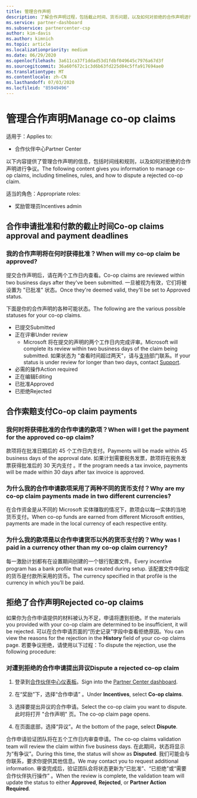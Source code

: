 ```yaml
---
title: 管理合作声明
description: 了解合作声明过程，包括截止时间、货币问题，以及如何对拒绝的合作声明进行争议。
ms.service: partner-dashboard
ms.subservice: partnercenter-csp
author: kim-davis
ms.author: kimnich
ms.topic: article
ms.localizationpriority: medium
ms.date: 06/29/2020
ms.openlocfilehash: 3a611ca37f1ddad53d1fdbf049645c7976a67d3f
ms.sourcegitcommit: 36a60f672c1c3d6b63fd225d04c5ffa917694ae0
ms.translationtype: MT
ms.contentlocale: zh-CN
ms.lasthandoff: 07/03/2020
ms.locfileid: "85949496"
---
```

# <a name="manage-co-op-claims"></a><span data-ttu-id="1e330-103">管理合作声明</span><span class="sxs-lookup"><span data-stu-id="1e330-103">Manage co-op claims</span></span>

<span data-ttu-id="1e330-104">适用于：</span><span class="sxs-lookup"><span data-stu-id="1e330-104">Applies to:</span></span>

- <span data-ttu-id="1e330-105">合作伙伴中心</span><span class="sxs-lookup"><span data-stu-id="1e330-105">Partner Center</span></span>

<span data-ttu-id="1e330-106">以下内容提供了管理合作声明的信息，包括时间线和规则，以及如何对拒绝的合作声明进行争议。</span><span class="sxs-lookup"><span data-stu-id="1e330-106">The following content gives you information to manage co-op claims, including timelines, rules, and how to dispute a rejected co-op claim.</span></span>

<span data-ttu-id="1e330-107">适当的角色：</span><span class="sxs-lookup"><span data-stu-id="1e330-107">Appropriate roles:</span></span>

- <span data-ttu-id="1e330-108">奖励管理员</span><span class="sxs-lookup"><span data-stu-id="1e330-108">Incentives admin</span></span>

## <a name="co-op-claims-approval-and-payment-deadlines"></a><span data-ttu-id="1e330-109">合作申请批准和付款的截止时间</span><span class="sxs-lookup"><span data-stu-id="1e330-109">Co-op claims approval and payment deadlines</span></span>

### <a name="when-will-my-co-op-claim-be-approved"></a><span data-ttu-id="1e330-110">我的合作声明将在何时获得批准？</span><span class="sxs-lookup"><span data-stu-id="1e330-110">When will my co-op claim be approved?</span></span>

<span data-ttu-id="1e330-111">提交合作声明后，请在两个工作日内查看。</span><span class="sxs-lookup"><span data-stu-id="1e330-111">Co-op claims are reviewed within two business days after they've been submitted.</span></span> <span data-ttu-id="1e330-112">一旦被视为有效，它们将被设置为 "已批准" 状态。</span><span class="sxs-lookup"><span data-stu-id="1e330-112">Once they're deemed valid, they'll be set to Approved status.</span></span>  

<span data-ttu-id="1e330-113">下面是你的合作声明的各种可能状态。</span><span class="sxs-lookup"><span data-stu-id="1e330-113">The following are the various possible statuses for your co-op claims.</span></span>

- <span data-ttu-id="1e330-114">已提交</span><span class="sxs-lookup"><span data-stu-id="1e330-114">Submitted</span></span>
- <span data-ttu-id="1e330-115">正在评审</span><span class="sxs-lookup"><span data-stu-id="1e330-115">Under review</span></span>
  - <span data-ttu-id="1e330-116">Microsoft 将在提交的声明的两个工作日内完成评审。</span><span class="sxs-lookup"><span data-stu-id="1e330-116">Microsoft will complete its review within two business days of the claim being submitted.</span></span> <span data-ttu-id="1e330-117">如果状态为 "查看时间超过两天"，请与[支持](https://partner.microsoft.com/dashboard/support/incentives/servicerequests?category=incentives)部门联系。</span><span class="sxs-lookup"><span data-stu-id="1e330-117">If your status is under review for longer than two days, contact [Support](https://partner.microsoft.com/dashboard/support/incentives/servicerequests?category=incentives).</span></span>
- <span data-ttu-id="1e330-118">必需的操作</span><span class="sxs-lookup"><span data-stu-id="1e330-118">Action required</span></span>
- <span data-ttu-id="1e330-119">正在编辑</span><span class="sxs-lookup"><span data-stu-id="1e330-119">Editing</span></span>
- <span data-ttu-id="1e330-120">已批准</span><span class="sxs-lookup"><span data-stu-id="1e330-120">Approved</span></span>
- <span data-ttu-id="1e330-121">已拒绝</span><span class="sxs-lookup"><span data-stu-id="1e330-121">Rejected</span></span>

## <a name="co-op-claim-payments"></a><span data-ttu-id="1e330-122">合作索赔支付</span><span class="sxs-lookup"><span data-stu-id="1e330-122">Co-op claim payments</span></span>

### <a name="when-will-i-get-the-payment-for-the-approved-co-op-claim"></a><span data-ttu-id="1e330-123">我何时将获得批准的合作申请的款项？</span><span class="sxs-lookup"><span data-stu-id="1e330-123">When will I get the payment for the approved co-op claim?</span></span>

<span data-ttu-id="1e330-124">款项将在批准日期后的 45 个工作日内支付。</span><span class="sxs-lookup"><span data-stu-id="1e330-124">Payments will be made within 45 business days of the approval date.</span></span> <span data-ttu-id="1e330-125">如果计划需要税务发票，款项将在税务发票获得批准后的 30 天内支付 。</span><span class="sxs-lookup"><span data-stu-id="1e330-125">If the program needs a tax invoice, payments will be made within 30 days after tax invoice is approved.</span></span>

### <a name="why-are-my-co-op-claim-payments-made-in-two-different-currencies"></a><span data-ttu-id="1e330-126">为什么我的合作申请款项采用了两种不同的货币支付？</span><span class="sxs-lookup"><span data-stu-id="1e330-126">Why are my co-op claim payments made in two different currencies?</span></span>

<span data-ttu-id="1e330-127">在合作资金是从不同的 Microsoft 实体赚取的情况下，款项会以每一实体的当地货币支付。</span><span class="sxs-lookup"><span data-stu-id="1e330-127">When co-op funds are earned from different Microsoft entities, payments are made in the local currency of each respective entity.</span></span>  

### <a name="why-was-i-paid-in-a-currency-other-than-my-co-op-claim-currency"></a><span data-ttu-id="1e330-128">为什么我的款项是以合作申请货币以外的货币支付的？</span><span class="sxs-lookup"><span data-stu-id="1e330-128">Why was I paid in a currency other than my co-op claim currency?</span></span>

<span data-ttu-id="1e330-129">每一激励计划都有在设置期间创建的一个银行配置文件。</span><span class="sxs-lookup"><span data-stu-id="1e330-129">Every incentive program has a bank profile that was created during setup.</span></span> <span data-ttu-id="1e330-130">该配置文件中指定的货币是付款所采用的货币。</span><span class="sxs-lookup"><span data-stu-id="1e330-130">The currency specified in that profile is the currency in which you’ll be paid.</span></span>

## <a name="rejected-co-op-claims"></a><span data-ttu-id="1e330-131">拒绝了合作声明</span><span class="sxs-lookup"><span data-stu-id="1e330-131">Rejected co-op claims</span></span>

<span data-ttu-id="1e330-132">如果你为合作申请提供的材料被认为不足，申请将遭到拒绝。</span><span class="sxs-lookup"><span data-stu-id="1e330-132">If the materials you provided with your co-op claim are determined to be insufficient, it will be rejected.</span></span> <span data-ttu-id="1e330-133">可以在合作申请页面的“历史记录”字段中查看拒绝原因。</span><span class="sxs-lookup"><span data-stu-id="1e330-133">You can view the reasons for the rejection in the **History** field of your co-op claims page.</span></span> <span data-ttu-id="1e330-134">若要争议拒绝，请使用以下过程：</span><span class="sxs-lookup"><span data-stu-id="1e330-134">To dispute the rejection, use the following procedure:</span></span>

### <a name="dispute-a-rejected-co-op-claim"></a><span data-ttu-id="1e330-135">对遭到拒绝的合作申请提出异议</span><span class="sxs-lookup"><span data-stu-id="1e330-135">Dispute a rejected co-op claim</span></span>

1. <span data-ttu-id="1e330-136">登录到[合作伙伴中心仪表板](https://partner.microsoft.com/dashboard/)。</span><span class="sxs-lookup"><span data-stu-id="1e330-136">Sign into the [Partner Center dashboard](https://partner.microsoft.com/dashboard/).</span></span>

2. <span data-ttu-id="1e330-137">在“奖励”下，选择“合作申请” 。</span><span class="sxs-lookup"><span data-stu-id="1e330-137">Under **Incentives**, select **Co-op claims**.</span></span>

3. <span data-ttu-id="1e330-138">选择要提出异议的合作申请。</span><span class="sxs-lookup"><span data-stu-id="1e330-138">Select the co-op claim you want to dispute.</span></span> <span data-ttu-id="1e330-139">此时将打开 "合作声明" 页。</span><span class="sxs-lookup"><span data-stu-id="1e330-139">The co-op claim page opens.</span></span>

4. <span data-ttu-id="1e330-140">在页面底部，选择“异议”。</span><span class="sxs-lookup"><span data-stu-id="1e330-140">At the bottom of the page, select **Dispute**.</span></span>

<span data-ttu-id="1e330-141">合作申请验证团队将在五个工作日内审查申请。</span><span class="sxs-lookup"><span data-stu-id="1e330-141">The co-op claims validation team will review the claim within five business days.</span></span> <span data-ttu-id="1e330-142">在此期间，状态将显示为“有争议”。</span><span class="sxs-lookup"><span data-stu-id="1e330-142">During this time, the status will show as **Disputed**.</span></span> <span data-ttu-id="1e330-143">我们可能会与你联系，要求你提供其他信息。</span><span class="sxs-lookup"><span data-stu-id="1e330-143">We may contact you to request additional information.</span></span> <span data-ttu-id="1e330-144">审查完成后，验证团队会将状态更新为“已批准”、“已拒绝”或“需要合作伙伴执行操作”  。</span><span class="sxs-lookup"><span data-stu-id="1e330-144">When the review is complete, the validation team will update the status to either **Approved**, **Rejected**, or **Partner Action Required**.</span></span>
